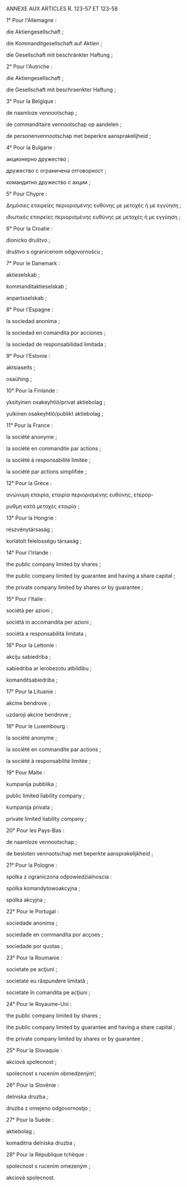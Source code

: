 ANNEXE AUX ARTICLES R. 123-57 ET 123-58


1° Pour l'Allemagne :


die Aktiengesellschaft ;


die Kommanditgesellschaft auf Aktien ;


die Gesellschaft mit beschränkter Haftung ;


2° Pour l'Autriche :


die Aktiengesellschaft ;


die Gesellschaft mit beschraenkter Haftung ;


3° Pour la Belgique :


de naamloze vennootschap ;


de commanditaire vennootschap op aandelen ;


de personenvennootschap met beperkre aansprakelijheid ;


4° Pour la Bulgarie :


акционерно дружество ;


дружество с ограничена отговорност ;


командитно дружество с акции ;


5° Pour Chypre :


Δημόσιες εταιρείες περιορισμένης ευθύνης με μετοχές ή με εγγύηση ;


ιδιωτικές εταιρείες περιορισμένης ευθύνης με μετοχές ή με εγγύηση ;


6° Pour la Croatie :


dionicko društvo ;


društvo s ogranicenom odgovornošcu ;


7° Pour le Danemark :


aktieselskab ;


kommanditaktieselskab ;


anpartsselskab ;


8° Pour l'Espagne :


la sociedad anonima ;


la sociedad en comandita por acciones ;


la sociedad de responsabilidad limitada ;


9° Pour l'Estonie :


aktsiaselts ;


osaühing ;


10° Pour la Finlande :


yksityinen osakeyhtiö/privat aktiebolag ;


yulkinen osakeyhtiö/publikt aktiebolag ;


11° Pour la France :


la société anonyme ;


la société en commandite par actions ;


la société à responsabilité limitée ;


la société par actions simplifiée ;


12° Pour la Grèce :


ανώνυμη εταιρία, εταιρία περιορισμένης ευθύνης, ετερόρ-


ρυθμη κατά μετοχές εταιρία ;


13° Pour la Hongrie :


részvénytársaság ;


korlátolt felelosségu társaság ;


14° Pour l'Irlande :


the public company limited by shares ;


the public company limited by guarantee and having a share capital ;


the private company limited by shares or by guarantee ;


15° Pour l'Italie :


sociétà per azioni ;


sociétà in accomandita per azioni ;


sociétà a responsabilità limitata ;


16° Pour la Lettonie :


akciju sabiedriba ;


sabiedriba ar ierobezotu atbildibu ;


komanditsabiedriba ;


17° Pour la Lituanie :


akcine bendrove ;


uzdaroji akcine bendrove ;


18° Pour le Luxembourg :


la société anonyme ;


la société en commandite par actions ;


la société à responsabilité limitée ;


19° Pour Malte :


kumpanija pubblika ;


public limited liability company ;


kumpanija privata ;


private limited liability company ;


20° Pour les Pays-Bas :


de naamloze vennootschap ;


de besloten vennootschap met beperkte aansprakelijkheid ;


21° Pour la Pologne :


spólka z ograniczona odpowiedzialnoscia :


spólka komandytowoakcyjna ;


spólka akcyjna ;


22° Pour le Portugal :


sociedade anonima ;


sociedade en commandita por acçoes ;


sociedade por quotas ;


23° Pour la Roumanie :


societate pe acţiuni ;


societate eu răspundere limitată ;


societate în comandita pe acţiuni ;


24° Pour le Royaume-Uni :


the public company limited by shares ;


the public company limited by guarantee and having a share capital ;


the private company limited by shares or by guarantee ;


25° Pour la Slovaquie :


akciová spolecnost ;


spolecnost s rucením obmedzeným’;


26° Pour la Slovénie :


delniska druzba ;


druzba z omejeno odgovornostjo ;


27° Pour la Suède :


aktiebolag ;


komaditna delniska druzba ;


28° Pour la République tchèque :


spolecnost s rucením omezeným ;


akciová spolecnost.

